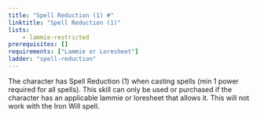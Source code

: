```yaml
---
title: "Spell Reduction (1) #"
linktitle: "Spell Reduction (1)"
lists:
    - lammie-restricted
prerequisites: []
requirements: ["Lammie or Loresheet"]
ladder: "spell-reduction"
---
```

The character has Spell Reduction (1) when casting spells (min 1 power required for all spells). This skill can only be used or purchased if the character has an applicable lammie or loresheet that allows it. This will not work with the Iron Will spell.